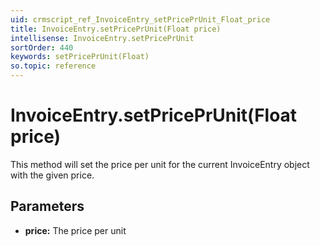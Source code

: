 ```yaml
---
uid: crmscript_ref_InvoiceEntry_setPricePrUnit_Float_price
title: InvoiceEntry.setPricePrUnit(Float price)
intellisense: InvoiceEntry.setPricePrUnit
sortOrder: 440
keywords: setPricePrUnit(Float)
so.topic: reference
---
```


# InvoiceEntry.setPricePrUnit(Float price)

This method will set the price per unit for the current InvoiceEntry object with the given price.

## Parameters

* **price:** The price per unit

